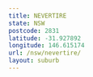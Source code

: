 ```yaml
---
title: NEVERTIRE
state: NSW
postcode: 2831
latitude: -31.927892
longitude: 146.615174
url: /nsw/nevertire/
layout: suburb
---
```

